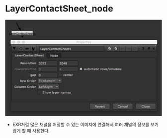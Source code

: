 # LayerContactSheet\_node

![](../../.gitbook/assets/layercontactsheet_node.png)

* EXR처럼 많은 채널을 저장할 수 있는 이미지에 연결해서 여러 채널의 정보를 보기쉽게 할 때 사용한다.

